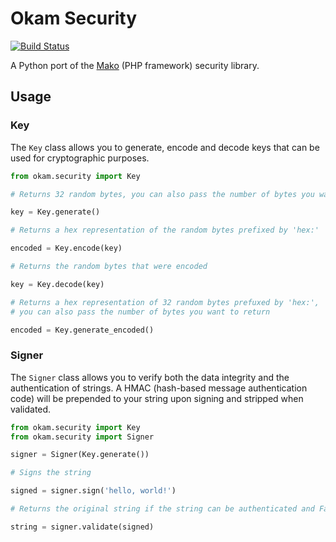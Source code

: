 # Okam Security

[![Build Status](https://img.shields.io/travis/freost/okam-security/master.svg?style=flat)](https://travis-ci.org/freost/okam-security)

A Python port of the [Mako](https://makoframework.com) (PHP framework) security library.

## Usage

### Key

The `Key` class allows you to generate, encode and decode keys that can be used for cryptographic purposes.

```python
from okam.security import Key

# Returns 32 random bytes, you can also pass the number of bytes you want to return

key = Key.generate()

# Returns a hex representation of the random bytes prefixed by 'hex:'

encoded = Key.encode(key)

# Returns the random bytes that were encoded

key = Key.decode(key)

# Returns a hex representation of 32 random bytes prefuxed by 'hex:',
# you can also pass the number of bytes you want to return

encoded = Key.generate_encoded()
```

### Signer

The `Signer` class allows you to verify both the data integrity and the authentication of strings. A HMAC (hash-based message authentication code) will be prepended to your string upon signing and stripped when validated.

```python
from okam.security import Key
from okam.security import Signer

signer = Signer(Key.generate())

# Signs the string

signed = signer.sign('hello, world!')

# Returns the original string if the string can be authenticated and False if not

string = signer.validate(signed)
```
